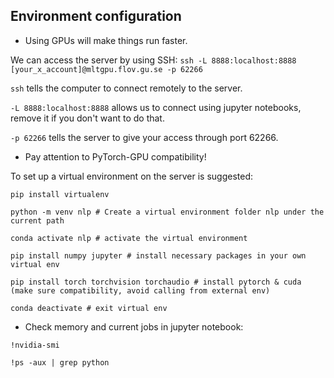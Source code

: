 ## Environment configuration
- Using GPUs will make things run faster.

We can access the server by using SSH: `ssh -L 8888:localhost:8888 [your_x_account]@mltgpu.flov.gu.se -p 62266`

`ssh` tells the computer to connect remotely to the server.

`-L 8888:localhost:8888` allows us to connect using jupyter notebooks, remove it if you don't want to do that.

`-p 62266` tells the server to give your access through port 62266.

- Pay attention to PyTorch-GPU compatibility!

To set up a virtual environment on the server is suggested:

`pip install virtualenv`

`python -m venv nlp # Create a virtual environment folder nlp under the current path`

`conda activate nlp # activate the virtual environment`

`pip install numpy jupyter # install necessary packages in your own virtual env`

`pip install torch torchvision torchaudio # install pytorch & cuda (make sure compatibility, avoid calling from external env)`

`conda deactivate # exit virtual env`

- Check memory and current jobs in jupyter notebook:

`!nvidia-smi`

`!ps -aux | grep python`




